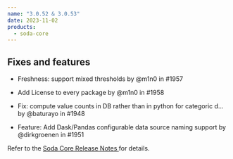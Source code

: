 ```yaml
---
name: "3.0.52 & 3.0.53"
date: 2023-11-02
products:
  - soda-core
---
```


## Fixes and features

* Freshness: support mixed thresholds by @m1n0 in #1957
* Add License to every package by @m1n0 in #1958

* Fix: compute value counts in DB rather than in python for categoric d… by @baturayo in #1948
* Feature: Add Dask/Pandas configurable data source naming support by @dirkgroenen in #1951

Refer to the <a href="https://github.com/sodadata/soda-core/releases" target="_blank">Soda Core Release Notes </a> for details.